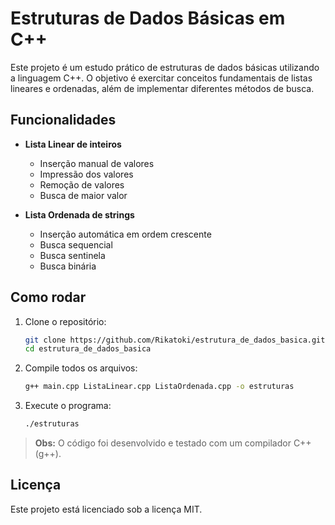 # Estruturas de Dados Básicas em C++

Este projeto é um estudo prático de estruturas de dados básicas utilizando a linguagem C++. O objetivo é exercitar conceitos fundamentais de listas lineares e ordenadas, além de implementar diferentes métodos de busca.

## Funcionalidades

- **Lista Linear de inteiros**
  - Inserção manual de valores
  - Impressão dos valores
  - Remoção de valores
  - Busca de maior valor

- **Lista Ordenada de strings**
  - Inserção automática em ordem crescente
  - Busca sequencial
  - Busca sentinela
  - Busca binária

## Como rodar

1. Clone o repositório:
   ```bash
   git clone https://github.com/Rikatoki/estrutura_de_dados_basica.git
   cd estrutura_de_dados_basica
   ```
2. Compile todos os arquivos:
   ```bash
   g++ main.cpp ListaLinear.cpp ListaOrdenada.cpp -o estruturas
   ```
3. Execute o programa:
   ```bash
   ./estruturas
   ```

> **Obs:** O código foi desenvolvido e testado com um compilador C++ (g++).

## Licença

Este projeto está licenciado sob a licença MIT.
